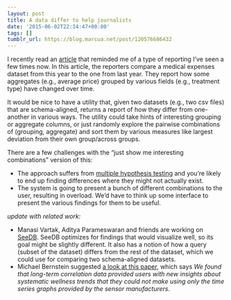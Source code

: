 ```yaml
---
layout: post
title: A data differ to help journalists
date: '2015-06-02T22:14:47+00:00'
tags: []
tumblr_url: https://blog.marcua.net/post/120576686432
---
```

I recently read an [article](http://mobile.nytimes.com/2015/06/02/business/medicare-payments-billing-hospitals-doctors.html?referrer=) that reminded me of a type of reporting I’ve seen a few times now. In this article, the reporters compare a medical expenses dataset from this year to the one from last year. They report how some aggregates (e.g., average price) grouped by various fields (e.g., treatment type) have changed over time.

It would be nice to have a utility that, given two datasets (e.g., two csv files) that are schema-aligned, returns a report of how they differ from one-another in various ways. The utility could take hints of interesting grouping or aggregate columns, or just randomly explore the pairwise combinations of (grouping, aggregate) and sort them by various measures like largest deviation from their own group/across groups.

There are a few challenges with the “just show me interesting combinations” version of this:

- The approach suffers from [multiple hypothesis testing](https://en.wikipedia.org/wiki/Multiple_comparisons_problem) and you’re likely to end up finding differences where they might not actually exist.
- The system is going to present a bunch of different combinations to the user, resulting in overload. We’d have to think up some interface to present the various findings for them to be useful.

_update with related work:_

- Manasi Vartak, Aditya Parameswaran and friends are working on [SeeDB](http://web.engr.illinois.edu/~adityagp/seedb-tr.pdf). SeeDB optimizes for findings that would visualize well, so its goal might be slightly different. It also has a notion of how a query (subset of the dataset) differs from the rest of the dataset, which we could use for comparing two schema-aligned datasets.
- Michael Bernstein suggested [a look at this paper](http://web.mit.edu/bentley/www/papers/mashupsPH.pdf), which says _We found that long-term correlation data provided users with new insights about systematic wellness trends that they could not make using only the time series graphs provided by the sensor manufacturers._
